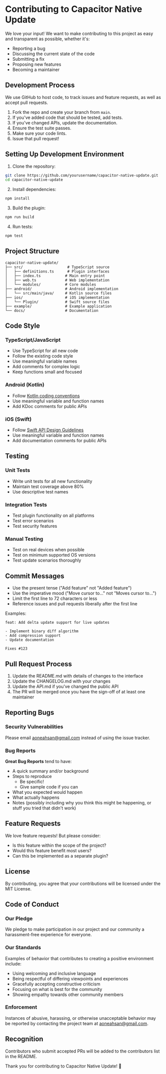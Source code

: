 # Contributing to Capacitor Native Update

We love your input! We want to make contributing to this project as easy and transparent as possible, whether it's:

- Reporting a bug
- Discussing the current state of the code
- Submitting a fix
- Proposing new features
- Becoming a maintainer

## Development Process

We use GitHub to host code, to track issues and feature requests, as well as accept pull requests.

1. Fork the repo and create your branch from `main`.
2. If you've added code that should be tested, add tests.
3. If you've changed APIs, update the documentation.
4. Ensure the test suite passes.
5. Make sure your code lints.
6. Issue that pull request!

## Setting Up Development Environment

1. Clone the repository:
```bash
git clone https://github.com/yourusername/capacitor-native-update.git
cd capacitor-native-update
```

2. Install dependencies:
```bash
npm install
```

3. Build the plugin:
```bash
npm run build
```

4. Run tests:
```bash
npm test
```

## Project Structure

```
capacitor-native-update/
├── src/                    # TypeScript source
│   ├── definitions.ts      # Plugin interfaces
│   ├── index.ts           # Main entry point
│   ├── web.ts             # Web implementation
│   └── modules/           # Core modules
├── android/               # Android implementation
│   └── src/main/java/     # Kotlin source files
├── ios/                   # iOS implementation
│   └── Plugin/            # Swift source files
├── example/               # Example application
└── docs/                  # Documentation
```

## Code Style

### TypeScript/JavaScript
- Use TypeScript for all new code
- Follow the existing code style
- Use meaningful variable names
- Add comments for complex logic
- Keep functions small and focused

### Android (Kotlin)
- Follow [Kotlin coding conventions](https://kotlinlang.org/docs/coding-conventions.html)
- Use meaningful variable and function names
- Add KDoc comments for public APIs

### iOS (Swift)
- Follow [Swift API Design Guidelines](https://swift.org/documentation/api-design-guidelines/)
- Use meaningful variable and function names
- Add documentation comments for public APIs

## Testing

### Unit Tests
- Write unit tests for all new functionality
- Maintain test coverage above 80%
- Use descriptive test names

### Integration Tests
- Test plugin functionality on all platforms
- Test error scenarios
- Test security features

### Manual Testing
- Test on real devices when possible
- Test on minimum supported OS versions
- Test update scenarios thoroughly

## Commit Messages

- Use the present tense ("Add feature" not "Added feature")
- Use the imperative mood ("Move cursor to..." not "Moves cursor to...")
- Limit the first line to 72 characters or less
- Reference issues and pull requests liberally after the first line

Examples:
```
feat: Add delta update support for live updates

- Implement binary diff algorithm
- Add compression support
- Update documentation

Fixes #123
```

## Pull Request Process

1. Update the README.md with details of changes to the interface
2. Update the CHANGELOG.md with your changes
3. Update the API.md if you've changed the public API
4. The PR will be merged once you have the sign-off of at least one maintainer

## Reporting Bugs

### Security Vulnerabilities
Please email aoneahsan@gmail.com instead of using the issue tracker.

### Bug Reports
**Great Bug Reports** tend to have:

- A quick summary and/or background
- Steps to reproduce
  - Be specific!
  - Give sample code if you can
- What you expected would happen
- What actually happens
- Notes (possibly including why you think this might be happening, or stuff you tried that didn't work)

## Feature Requests

We love feature requests! But please consider:

- Is this feature within the scope of the project?
- Would this feature benefit most users?
- Can this be implemented as a separate plugin?

## License

By contributing, you agree that your contributions will be licensed under the MIT License.

## Code of Conduct

### Our Pledge

We pledge to make participation in our project and our community a harassment-free experience for everyone.

### Our Standards

Examples of behavior that contributes to creating a positive environment include:

* Using welcoming and inclusive language
* Being respectful of differing viewpoints and experiences
* Gracefully accepting constructive criticism
* Focusing on what is best for the community
* Showing empathy towards other community members

### Enforcement

Instances of abusive, harassing, or otherwise unacceptable behavior may be reported by contacting the project team at aoneahsan@gmail.com.

## Recognition

Contributors who submit accepted PRs will be added to the contributors list in the README.

Thank you for contributing to Capacitor Native Update! 🎉